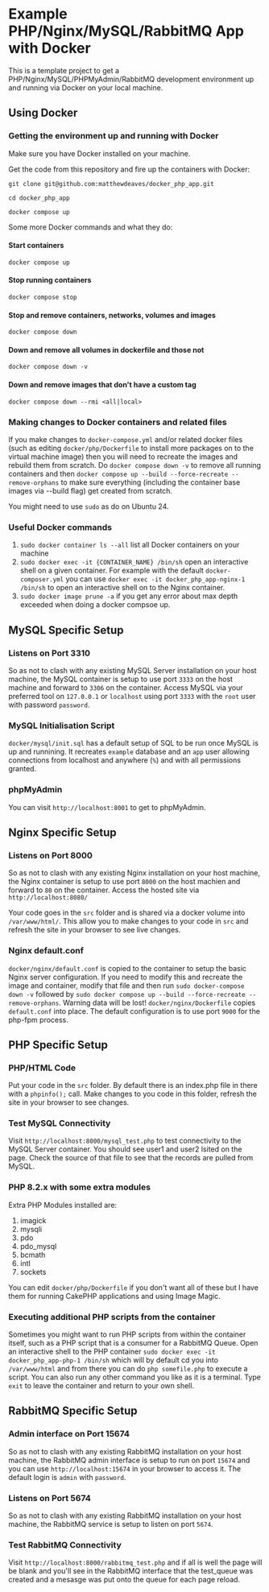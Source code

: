 # Example PHP/Nginx/MySQL/RabbitMQ App with Docker
This is a template project to get a PHP/Nginx/MySQL/PHPMyAdmin/RabbitMQ development environment up and running via Docker on your local machine.

## Using Docker

### Getting the environment up and running with Docker
Make sure you have Docker installed on your machine.

Get the code from this repository and fire up the containers with Docker:

```
git clone git@github.com:matthewdeaves/docker_php_app.git

cd docker_php_app

docker compose up
```

Some more Docker commands and what they do:

#### Start containers 
`docker compose up`

#### Stop running containers
`docker compose stop`

#### Stop and remove containers, networks, volumes and images
`docker compose down`

#### Down and remove all volumes in dockerfile and those not
`docker compose down -v`

#### Down and remove images that don't have a custom tag
`docker compose down --rmi <all|local>`

### Making changes to Docker containers and related files
If you make changes to `docker-compose.yml` and/or related docker files (such as editing `docker/php/Dockerfile` to install more packages on to the virtual machine image) then you will need to recreate the images and rebuild them from scratch. Do `docker compose down -v` to remove all running containers and then `docker compose up --build --force-recreate --remove-orphans` to make sure everything (including the container base images via --build flag) get created from scratch.

You might need to use `sudo` as do on Ubuntu 24.

### Useful Docker commands
1. `sudo docker container ls --all` list all Docker containers on your machine
2. `sudo docker exec -it {CONTAINER_NAME} /bin/sh` open an interactive shell on a given container. For example with the default `docker-composer.yml` you can use `docker exec -it docker_php_app-nginx-1 /bin/sh` to open an interactive shell on to the Nginx container.
3. `sudo docker image prune -a` if you get any error about max depth exceeded when doing a docker compsoe up.

## MySQL Specific Setup

### Listens on Port 3310
So as not to clash with any existing MySQL Server installation on your host machine, the MySQL container is setup to use port `3333` on the host machine and forward to `3306` on the container. Access MySQL via your preferred tool on `127.0.0.1` or `localhost` using port `3333` with the `root` user with password `password`.

### MySQL Initialisation Script
`docker/mysql/init.sql` has a default setup of SQL to be run once MySQL is up and runnining. It recreates `example` database and an `app` user allowing connections from localhost and anywhere (`%`) and with all permissions granted.

### phpMyAdmin

You can visit `http://localhost:8001` to get to phpMyAdmin.

## Nginx Specific Setup

### Listens on Port 8000
So as not to clash with any existing Nginx  installation on your host machine, the Nginx container is setup to use port `8000` on the host machien and forward to `80` on the container. Access the hosted site via `http://localhost:8080/`

Your code goes in the `src` folder and is shared via a docker volume into `/var/www/html/`. This allow you to make changes to your code in `src` and refresh the site in your browser to see live changes.

### Nginx default.conf
`docker/nginx/default.conf` is copied to the container to setup the basic Nginx server configuration. If you need to modify this and recreate the image and container, modify that file and then run `sudo docker-compose down -v` followed by `sudo docker compose up --build --force-recreate --remove-orphans`. Warning data will be lost! `docker/nginx/Dockerfile` copies `default.conf` into place. The default configuration is to use port `9000` for the php-fpm process.

## PHP Specific Setup

### PHP/HTML Code
Put your code in the `src` folder. By default there is an index.php file in there with a `phpinfo();` call. Make changes to you code in this folder, refresh the site in your browser to see changes.

### Test MySQL Connectivity

Visit `http://localhost:8000/mysql_test.php` to test connectivity to the MySQL Server container. You should see user1 and user2 lsited on the page. Check the source of that file to see that the records are pulled from MySQL.

### PHP 8.2.x with some extra modules
Extra PHP Modules installed are:
1. imagick
2. mysqli 
3. pdo
4. pdo_mysql
5. bcmath
6. intl
7. sockets

You can edit `docker/php/Dockerfile` if you don't want all of these but I have them for running CakePHP applications and using Image Magic.

### Executing additional PHP scripts from the container
Sometimes you might want to run PHP scripts from within the container itself, such as a PHP script that is a consumer for a RabbitMQ Queue. Open an interactive shell to the PHP container `sudo docker exec -it docker_php_app-php-1 /bin/sh` which will by default cd you into `/var/www/html` and from there you can do `php somefile.php` to execute a script. You can also run any other command you like as it is a terminal. Type `exit` to leave the container and return to your own shell.

## RabbitMQ Specific Setup

### Admin interface on Port 15674
So as not to clash with any existing RabbitMQ installation on your host machine, the RabbitMQ admin interface is setup to run on port `15674` and you can use `http://localhost:15674` in your browser to access it. The default login is `admin` with `password`. 

### Listens on Port 5674
So as not to clash with any existing RabbitMQ installation on your host machine, the RabbitMQ service is setup to listen on port `5674`.

### Test RabbitMQ Connectivity
Visit `http://localhost:8000/rabbitmq_test.php` and if all is well the page will be blank and you'll see in the RabbitMQ interface that the test_queue was created and a mesasge was put onto the queue for each page reload.

